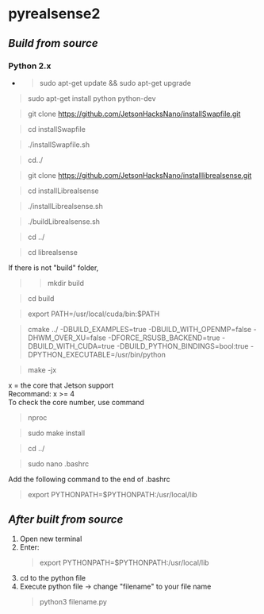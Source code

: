 # **pyrealsense2**
## ***Build from source***
### ****Python 2.x****

* > sudo apt-get update && sudo apt-get upgrade

> sudo apt-get install python python-dev

> git clone https://github.com/JetsonHacksNano/installSwapfile.git

> cd installSwapfile

> ./installSwapfile.sh

> cd../

> git clone https://github.com/JetsonHacksNano/installlibrealsense.git

> cd installLibrealsense

> ./installLibrealsense.sh

> ./buildLibrealsense.sh

> cd ../

> cd librealsense

If there is not "build" folder,
>> mkdir build

> cd build

> export PATH=/usr/local/cuda/bin:$PATH

> cmake ../ -DBUILD_EXAMPLES=true -DBUILD_WITH_OPENMP=false -DHWM_OVER_XU=false -DFORCE_RSUSB_BACKEND=true -DBUILD_WITH_CUDA=true -DBUILD_PYTHON_BINDINGS=bool:true -DPYTHON_EXECUTABLE=/usr/bin/python

> make -jx

x = the core that Jetson support
<br> Recommand: x >= 4
<br> To check the core number, use command
> nproc

> sudo make install

> cd ../

> sudo nano .bashrc

Add the following command to the end of .bashrc
> export PYTHONPATH=$PYTHONPATH:/usr/local/lib


## ***After built from source***
1.  Open new terminal
2.  Enter:
    > export PYTHONPATH=$PYTHONPATH:/usr/local/lib
3.  cd to the python file
4.  Execute python file -> change "filename" to your file name
    > python3 filename.py
